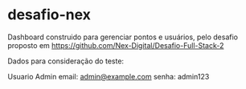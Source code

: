 # desafio-nex
Dashboard construido para gerenciar pontos e usuários, pelo desafio proposto em https://github.com/Nex-Digital/Desafio-Full-Stack-2

Dados para consideração do teste:

Usuario Admin
email: admin@example.com
senha: admin123
